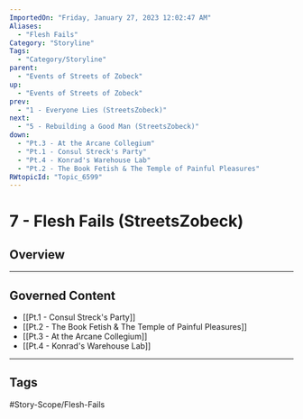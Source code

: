 ```yaml
---
ImportedOn: "Friday, January 27, 2023 12:02:47 AM"
Aliases:
  - "Flesh Fails"
Category: "Storyline"
Tags:
  - "Category/Storyline"
parent:
  - "Events of Streets of Zobeck"
up:
  - "Events of Streets of Zobeck"
prev:
  - "1 - Everyone Lies (StreetsZobeck)"
next:
  - "5 - Rebuilding a Good Man (StreetsZobeck)"
down:
  - "Pt.3 - At the Arcane Collegium"
  - "Pt.1 - Consul Streck's Party"
  - "Pt.4 - Konrad's Warehouse Lab"
  - "Pt.2 - The Book Fetish & The Temple of Painful Pleasures"
RWtopicId: "Topic_6599"
---
```

# 7 - Flesh Fails (StreetsZobeck)
## Overview
---
## Governed Content
- [[Pt.1 - Consul Streck's Party]]
- [[Pt.2 - The Book Fetish & The Temple of Painful Pleasures]]
- [[Pt.3 - At the Arcane Collegium]]
- [[Pt.4 - Konrad's Warehouse Lab]]


---
## Tags
#Story-Scope/Flesh-Fails


